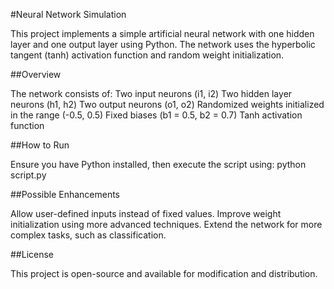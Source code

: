 #Neural Network Simulation

This project implements a simple artificial neural network with one hidden layer and one output layer using Python. The network uses the hyperbolic tangent (tanh) activation function and random weight initialization.

##Overview

The network consists of:
Two input neurons (i1, i2)
Two hidden layer neurons (h1, h2)
Two output neurons (o1, o2)
Randomized weights initialized in the range (-0.5, 0.5)
Fixed biases (b1 = 0.5, b2 = 0.7)
Tanh activation function


##How to Run

Ensure you have Python installed, then execute the script using:
python script.py


##Possible Enhancements

Allow user-defined inputs instead of fixed values.
Improve weight initialization using more advanced techniques.
Extend the network for more complex tasks, such as classification.

##License

This project is open-source and available for modification and distribution.
